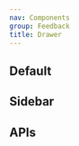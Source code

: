 ```yaml
---
nav: Components
group: Feedback
title: Drawer
---
```


## Default

<code src="./demos/index.tsx" noPadding></code>

## Sidebar

<code src="./demos/Sidebar.tsx" noPadding></code>

## APIs

<API></API>
